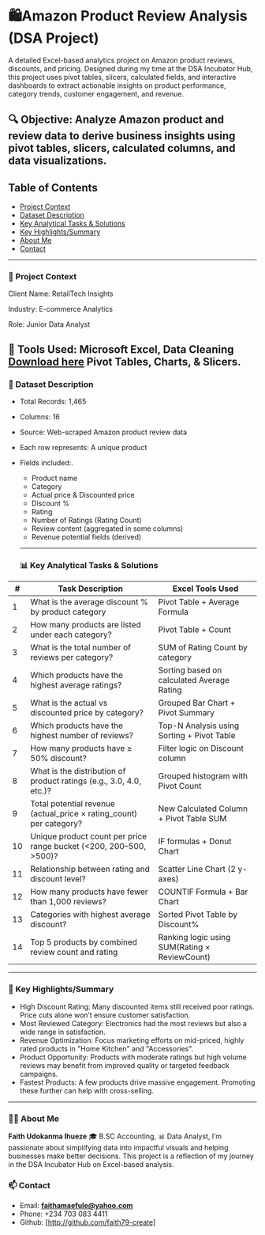 # 🛍️Amazon Product Review Analysis (DSA Project)

A detailed Excel-based analytics project on Amazon product reviews, discounts, and pricing. Designed during my time at the DSA Incubator Hub, this project uses pivot tables, slicers, calculated fields, and interactive dashboards to extract actionable insights on product performance, category trends, customer engagement, and revenue.

🔍 Objective: Analyze Amazon product and review data to derive business insights using pivot tables, slicers, calculated columns, and data visualizations.
--------

## Table of Contents

-  [Project Context](#project-context)
-  [Dataset Description](#dataset-description)
-  [Key Analytical Tasks & Solutions](#key-analytical-tasks-solutions)
-  [Key Highlights/Summary](#key-highlights-summary)
-  [About Me](#about-me)
-  [Contact](#contact)
-----------------------

### 🏢 Project Context

Client Name: RetailTech Insights

Industry: E-commerce Analytics

Role: Junior Data Analyst

🔧 Tools Used: Microsoft Excel, Data Cleaning [Download here](https://microsoft.com) 
    Pivot Tables, Charts, & Slicers.
------

### 🧾 Dataset Description

- Total Records: 1,465
- Columns: 16
- Source: Web-scraped Amazon product review data
- Each row represents: A unique product
- Fields included:.
  -  Product name
  -  Category
  -  Actual price & Discounted price
  -  Discount %
  -  Rating
  -  Number of Ratings (Rating Count)
  -  Review content (aggregated in some columns)
  -  Revenue potential fields (derived)
  -------

  ### 📊 Key Analytical Tasks & Solutions
  
 | # | Task Description                                                        |         Excel Tools Used                         |               
 |---|-------------------------------------------------------------------------|--------------------------------------------------|
 | 1 |  What is the average discount % by product category                     | Pivot Table + Average Formula                    |
 | 2 |  How many products are listed under each category?                      |  Pivot Table + Count                             |
 | 3 |  What is the total number of reviews per category?                      |   SUM of Rating Count by category                |
 | 4 |	  Which products have the highest average ratings?	                   |   Sorting based on calculated Average Rating     |
 | 5 |  What is the actual vs discounted price by category?	                   |   Grouped Bar Chart + Pivot Summary              |
 | 6 |	Which products have the highest number of reviews?	                   |  Top-N Analysis using Sorting + Pivot Table      |
 | 7 |	How many products have ≥ 50% discount?	                               |  Filter logic on Discount column                 |
 | 8 |	What is the distribution of product ratings (e.g., 3.0, 4.0, etc.)?	   |   Grouped histogram with Pivot Count             |
 | 9 |	Total potential revenue (actual_price × rating_count) per category?    | 	New Calculated Column + Pivot Table SUM         |
 | 10 |	Unique product count per price range bucket (<200, 200–500, >500)?	   |  IF formulas + Donut Chart                       |
 | 11 |	Relationship between rating and discount level?	                       |   Scatter Line Chart (2 y-axes)                  |
 | 12 |	How many products have fewer than 1,000 reviews?	                     |   COUNTIF Formula + Bar Chart                    |
 | 13 |	Categories with highest average discount?                              |   Sorted Pivot Table by Discount%                |
 | 14 |	Top 5 products by combined review count and rating	                   |  Ranking logic using SUM(Rating × ReviewCount)   |
 -------------

 ### 🧠 Key Highlights/Summary

- High Discount Rating: Many discounted items still received poor ratings. Price cuts alone won’t ensure customer satisfaction.
- Most Reviewed Category: Electronics had the most reviews but also a wide range in satisfaction.
- Revenue Optimization: Focus marketing efforts on mid-priced, highly rated products in "Home Kitchen" and "Accessories".
- Product Opportunity: Products with moderate ratings but high volume reviews may benefit from improved quality or targeted feedback campaigns.
- Fastest Products: A few products drive massive engagement. Promoting these further can help with cross-selling.
-----

  ### 👨‍💻 About Me
 **Faith Udokanma Ihueze**  🎓 B.SC Accounting, 📊 Data Analyst,
  I’m passionate about simplifying data into impactful
  visuals and helping businesses make better decisions. 
  This project is a reflection of my journey in the DSA Incubator Hub on Excel-based analysis.

### 📫 Contact

- Email: **faithamaefule@yahoo.com**
- Phone: +234 703 083 4411
- Github: [http://github.com/faith79-create]






